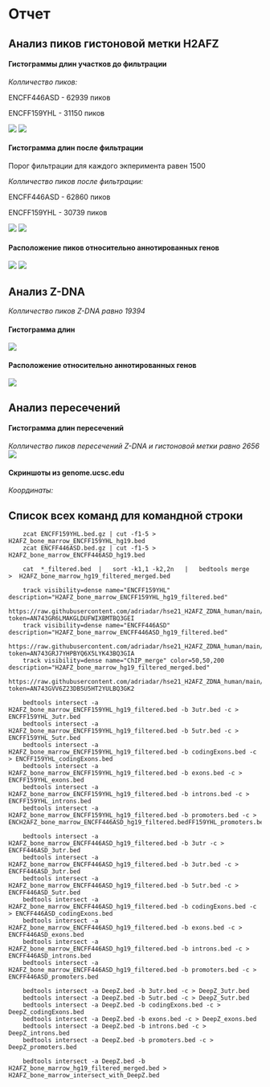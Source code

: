 # Отчет

## Анализ пиков гистоновой метки H2AFZ

#### Гистограммы длин участков до фильтрации
*Колличество пиков:*

ENCFF446ASD - 62939 пиков

ENCFF159YHL - 31150 пиков

![](https://github.com/adriadar/hse21_H2AFZ_ZDNA_human/blob/main/images/hist_len_asd.png)
![](https://github.com/adriadar/hse21_H2AFZ_ZDNA_human/blob/main/images/hist_len_yhl.png)

#### Гистограмма длин после фильтрации
Порог фильтрации для каждого экперимента равен 1500

*Колличество пиков после фильтрации:*

ENCFF446ASD - 62860 пиков

ENCFF159YHL - 30739 пиков

![](https://github.com/adriadar/hse21_H2AFZ_ZDNA_human/blob/main/images/hist_len_filt_asd.png)
![](https://github.com/adriadar/hse21_H2AFZ_ZDNA_human/blob/main/images/hist_len_filt_yhl.png)

#### Расположение пиков относительно аннотированных генов
![](https://github.com/adriadar/hse21_H2AFZ_ZDNA_human/blob/main/images/asd_piechart.png)
![](https://github.com/adriadar/hse21_H2AFZ_ZDNA_human/blob/main/images/yhl_piechart.png)

## Анализ Z-DNA
*Колличество пиков Z-DNA равно 19394*

#### Гистограмма длин
![](https://github.com/adriadar/hse21_H2AFZ_ZDNA_human/blob/main/images/zdna_hist.png)

#### Расположение относительно аннотированных генов
![](https://github.com/adriadar/hse21_H2AFZ_ZDNA_human/blob/main/images/zdna_piechart.png)
## Анализ пересечений

#### Гистограмма длин пересечений
*Колличество пиков пересечений Z-DNA и гистоновой метки равно 2656*
![](https://github.com/adriadar/hse21_H2AFZ_ZDNA_human/blob/main/images/hist_intersect.png)

#### Скриншоты из genome.ucsc.edu

*Координаты:*


## Список всех команд для командной строки
```
    zcat ENCFF159YHL.bed.gz | cut -f1-5 > H2AFZ_bone_marrow_ENCFF159YHL_hg19.bed
    zcat ENCFF446ASD.bed.gz | cut -f1-5 > H2AFZ_bone_marrow_ENCFF446ASD_hg19.bed

    cat  *_filtered.bed  |   sort -k1,1 -k2,2n   |   bedtools merge   >  H2AFZ_bone_marrow_hg19_filtered_merged.bed

    track visibility=dense name="ENCFF159YHL" description="H2AFZ_bone_marrow_ENCFF159YHL_hg19_filtered.bed"
    https://raw.githubusercontent.com/adriadar/hse21_H2AFZ_ZDNA_human/main/data/H2AFZ_bone_marrow_ENCFF159YHL_hg19_filtered.bed?token=AN743GR6LMAKGLDUFWIXBMTBQ3GEI
    track visibility=dense name="ENCFF446ASD" description="H2AFZ_bone_marrow_ENCFF446ASD_hg19_filtered.bed"
    https://raw.githubusercontent.com/adriadar/hse21_H2AFZ_ZDNA_human/main/data/H2AFZ_bone_marrow_ENCFF446ASD_hg19_filtered.bed?token=AN743GRJ7YHPBYQ6X5LYK43BQ3GIA
    track visibility=dense name="ChIP_merge" color=50,50,200 description="H2AFZ_bone_marrow_hg19_filtered_merged.bed"
    https://raw.githubusercontent.com/adriadar/hse21_H2AFZ_ZDNA_human/main/data/H2AFZ_bone_marrow_hg19_filtered_merged.bed?token=AN743GVV6Z23DB5U5HT2YULBQ3GK2
    
    bedtools intersect -a H2AFZ_bone_marrow_ENCFF159YHL_hg19_filtered.bed -b 3utr.bed -c > ENCFF159YHL_3utr.bed
    bedtools intersect -a H2AFZ_bone_marrow_ENCFF159YHL_hg19_filtered.bed -b 5utr.bed -c > ENCFF159YHL_5utr.bed
    bedtools intersect -a H2AFZ_bone_marrow_ENCFF159YHL_hg19_filtered.bed -b codingExons.bed -c > ENCFF159YHL_codingExons.bed
    bedtools intersect -a H2AFZ_bone_marrow_ENCFF159YHL_hg19_filtered.bed -b exons.bed -c > ENCFF159YHL_exons.bed
    bedtools intersect -a H2AFZ_bone_marrow_ENCFF159YHL_hg19_filtered.bed -b introns.bed -c > ENCFF159YHL_introns.bed
    bedtools intersect -a H2AFZ_bone_marrow_ENCFF159YHL_hg19_filtered.bed -b promoters.bed -c > ENCH2AFZ_bone_marrow_ENCFF446ASD_hg19_filtered.bedFF159YHL_promoters.bed
    
    bedtools intersect -a H2AFZ_bone_marrow_ENCFF446ASD_hg19_filtered.bed -b 3utr -c > ENCFF446ASD_3utr.bed
    bedtools intersect -a H2AFZ_bone_marrow_ENCFF446ASD_hg19_filtered.bed -b 3utr.bed -c > ENCFF446ASD_3utr.bed
    bedtools intersect -a H2AFZ_bone_marrow_ENCFF446ASD_hg19_filtered.bed -b 5utr.bed -c > ENCFF446ASD_5utr.bed
    bedtools intersect -a H2AFZ_bone_marrow_ENCFF446ASD_hg19_filtered.bed -b codingExons.bed -c > ENCFF446ASD_codingExons.bed
    bedtools intersect -a H2AFZ_bone_marrow_ENCFF446ASD_hg19_filtered.bed -b exons.bed -c > ENCFF446ASD_exons.bed
    bedtools intersect -a H2AFZ_bone_marrow_ENCFF446ASD_hg19_filtered.bed -b introns.bed -c > ENCFF446ASD_introns.bed
    bedtools intersect -a H2AFZ_bone_marrow_ENCFF446ASD_hg19_filtered.bed -b promoters.bed -c > ENCFF446ASD_promoters.bed
    
    bedtools intersect -a DeepZ.bed -b 3utr.bed -c > DeepZ_3utr.bed
    bedtools intersect -a DeepZ.bed -b 5utr.bed -c > DeepZ_5utr.bed
    bedtools intersect -a DeepZ.bed -b codingExons.bed -c > DeepZ_codingExons.bed
    bedtools intersect -a DeepZ.bed -b exons.bed -c > DeepZ_exons.bed
    bedtools intersect -a DeepZ.bed -b introns.bed -c > DeepZ_introns.bed
    bedtools intersect -a DeepZ.bed -b promoters.bed -c > DeepZ_promoters.bed
    
    bedtools intersect -a DeepZ.bed -b H2AFZ_bone_marrow_hg19_filtered_merged.bed > H2AFZ_bone_marrow_intersect_with_DeepZ.bed
    
    
```
